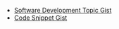 - [Software Development Topic Gist](https://gist.github.com/PMorey22/58ceabaadd14b17b568d6cf0b97882d9)
- [Code Snippet Gist](https://gist.github.com/PMorey22/ea58ed8a7a7d3a7fcbeb03be08009f19)
